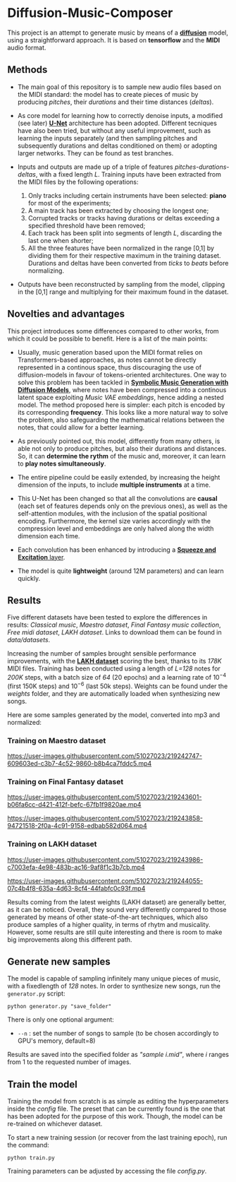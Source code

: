 # Diffusion-Music-Composer

This project is an attempt to generate music by means of a [**diffusion**](https://arxiv.org/abs/2006.11239) model, using a straightforward approach. It is based on **tensorflow** and the **MIDI** audio format.

## Methods

- The main goal of this repository is to sample new audio files based on the MIDI standard: the model has to create pieces of music by producing *pitches*, their *durations* and their time distances (*deltas*).

- As core model for learning how to correctly denoise inputs, a modified (see later) [**U-Net**](https://arxiv.org/abs/1505.04597) architecture has been adopted. Different tecniques have also been tried, but without any useful improvement, such as learning the inputs separately (and then sampling pitches and subsequently durations and deltas conditioned on them) or adopting larger networks. They can be found as test branches.

- Inputs and outputs are made up of a triple of features *pitches-durations-deltas*, with a fixed length *L*. Training inputs have been extracted from the MIDI files by the following operations:

  1. Only tracks including certain instruments have been selected: **piano** for most of the experiments;
  2. A main track has been extracted by choosing the longest one;
  3. Corrupted tracks or tracks having durations or deltas exceeding a specified threshold have been removed;
  4. Each track has been split into segments of length *L*, discarding the last one when shorter;
  5. All the three features have been normalized in the range [0,1] by dividing them for their respective maximum in the training dataset. Durations and deltas have been converted from *ticks* to *beats* before normalizing.
  
- Outputs have been reconstructed by sampling from the model, clipping in the [0,1] range and multiplying for their maximum found in the dataset.

## Novelties and advantages

This project introduces some differences compared to other works, from which it could be possible to benefit. Here is a list of the main points:

- Usually, music generation based upon the MIDI format relies on Transformers-based approaches, as notes cannot be directly represented in a continous space, thus discouraging the use of diffusion-models in favour of tokens-oriented architectures. One way to solve this problem has been tackled in [**Symbolic Music Generation with Diffusion Models**](https://arxiv.org/abs/2103.16091), where notes have been compressed into a continous latent space exploiting *Music VAE embeddings*, hence adding a nested model.
The method proposed here is simpler: each pitch is encoded by its corresponding **frequency**. This looks like a more natural way to solve the problem, also safeguarding the mathematical relations between the notes, that could allow for a better learning.

- As previously pointed out, this model, differently from many others, is able not only to produce pitches, but also their durations and distances. So, it can **determine the rythm** of the music and, moreover, it can learn to **play notes simultaneously**.

- The entire pipeline could be easily extended, by increasing the height dimension of the inputs, to include **multiple instruments** at a time.

- This U-Net has been changed so that all the convolutions are **causal** (each set of features depends only on the previous ones), as well as the self-attention modules, with the inclusion of the spatial positional encoding. Furthermore, the kernel size varies accordingly with the compression level and embeddings are only halved along the width dimension each time.

- Each convolution has been enhanced by introducing a [**Squeeze and Excitation** layer](https://arxiv.org/abs/1709.01507).

- The model is quite **lightweight** (around 12M parameters) and can learn quickly.

## Results

Five different datasets have been tested to explore the differences in results: *Classical music*, *Maestro dataset*, *Final Fantasy music collection*, *Free midi dataset*, *LAKH dataset*. Links to download them can be found in *data/datasets*.

Increasing the number of samples brought sensible performance improvements, with the [**LAKH dataset**](https://colinraffel.com/projects/lmd/) scoring the best, thanks to its *178K* MIDI files. Training has been conducted using a length of *L=128* notes for *200K* steps, with a batch size of *64* (20 epochs) and a learning rate of $10^{-4}$ (first 150K steps) and $10^{-6}$ (last 50k steps). Weights can be found under the *weights* folder, and they are automatically loaded when synthesizing new songs.

Here are some samples generated by the model, converted into mp3 and normalized:

### Training on Maestro dataset

https://user-images.githubusercontent.com/51027023/219242747-609603ed-c3b7-4c52-9860-b8b4ca7fddc5.mp4

### Training on Final Fantasy dataset

https://user-images.githubusercontent.com/51027023/219243601-b06fa6cc-d421-412f-befc-67fb1f9820ae.mp4

https://user-images.githubusercontent.com/51027023/219243858-94721518-2f0a-4c91-9158-edbab582d064.mp4

### Training on LAKH dataset

https://user-images.githubusercontent.com/51027023/219243986-c7003efa-4e98-483b-ac16-9af8f1c3b7cb.mp4

https://user-images.githubusercontent.com/51027023/219244055-07c4b4f8-635a-4d63-8cf4-44fabfc0c93f.mp4

Results coming from the latest weights (LAKH dataset) are generally better, as it can be noticed. Overall, they sound very differently compared to those generated by means of other state-of-the-art techniques, which also produce samples of a higher quality, in terms of rhytm and musicality. However, some results are still quite interesting and there is room to make big improvements along this different path.

## Generate new samples

The model is capable of sampling infinitely many unique pieces of music, with a fixedlength of *128* notes. In order to synthesize new songs, run the `generator.py` script:

`python generator.py "save_folder"`

There is only one optional argument:
- `--n` : set the number of songs to sample (to be chosen accordingly to GPU's memory, default=8)

Results are saved into the specified folder as *"sample i.mid"*, where *i* ranges from 1 to the requested number of images.

## Train the model

Training the model from scratch is as simple as editing the hyperparameters inside the *config* file. The preset that can be currently found is the one that has been adopted for the purpose of this work. Though, the model can be re-trained on whichever dataset.

To start a new training session (or recover from the last training epoch), run the command:

`python train.py`

Training parameters can be adjusted by accessing the file *config.py*.
